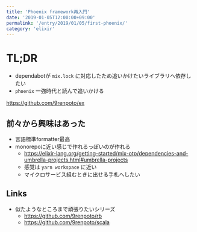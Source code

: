 ```yaml
---
title: 'Phoenix framework再入門'
date: '2019-01-05T12:00:00+09:00'
permalink: '/entry/2019/01/05/first-phoenix/'
category: 'elixir'
---
```


# TL;DR

- dependabotが `mix.lock` に対応したため追いかけたいライブラリへ依存したい
- `phoenix` 一強時代と読んで追いかける

<https://github.com/9renpoto/ex>

## 前々から興味はあった

- 言語標準formatter最高
- monorepoに近い感じで作れるっぽいのが作れる
  - <https://elixir-lang.org/getting-started/mix-otp/dependencies-and-umbrella-projects.html#umbrella-projects>
  - 感覚は `yarn workspace` に近い
  - マイクロサービス組むときに出せる手札へしたい

## Links

- 似たようなところまで頑張りたいシリーズ
  - <https://github.com/9renpoto/rb>
  - <https://github.com/9renpoto/scala>
